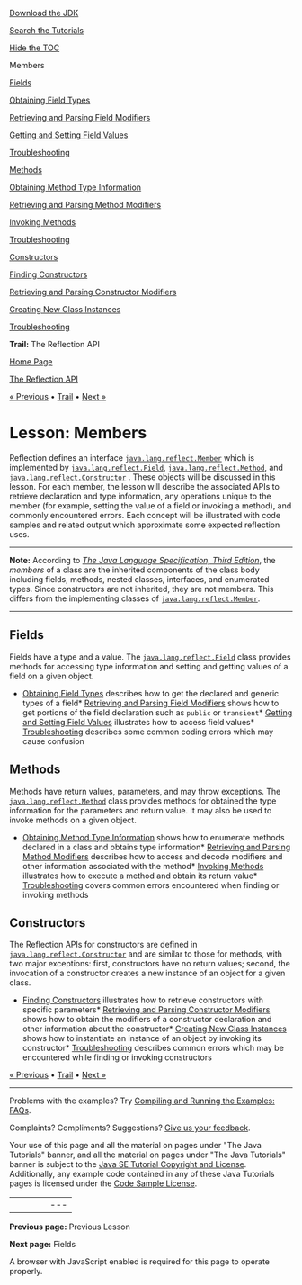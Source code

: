 [Download
the JDK](http://java.sun.com/javase/6/download.jsp)
  
[Search the
Tutorials](../../search.html)
  
[Hide the TOC](javascript:toggleLeft())

Members

[Fields](field.html)

[Obtaining Field Types](fieldTypes.html)

[Retrieving and Parsing Field Modifiers](fieldModifiers.html)

[Getting and Setting Field Values](fieldValues.html)

[Troubleshooting](fieldTrouble.html)

[Methods](method.html)

[Obtaining Method Type Information](methodType.html)

[Retrieving and Parsing Method Modifiers](methodModifiers.html)

[Invoking Methods](methodInvocation.html)

[Troubleshooting](methodTrouble.html)

[Constructors](ctor.html)

[Finding Constructors](ctorLocation.html)

[Retrieving and Parsing Constructor Modifiers](ctorModifiers.html)

[Creating New Class Instances](ctorInstance.html)

[Troubleshooting](ctorTrouble.html)

**Trail:** The Reflection API

[Home Page](../../index.html)
>
[The Reflection API](../index.html)

[« Previous](../class/index.html) • [Trail](../TOC.html) • [Next »](field.html)

# Lesson: Members

Reflection defines an interface
[`java.lang.reflect.Member`](http://download.oracle.com/javase/7/docs/api/java/lang/reflect/Member.html)
which is implemented by
[`java.lang.reflect.Field`](http://download.oracle.com/javase/7/docs/api/java/lang/reflect/Field.html),
[`java.lang.reflect.Method`](http://download.oracle.com/javase/7/docs/api/java/lang/reflect/Method.html), and
[`java.lang.reflect.Constructor`](http://download.oracle.com/javase/7/docs/api/java/lang/reflect/Constructor.html)
. These objects will be discussed in this lesson. For each member, the lesson
will describe the associated APIs to retrieve declaration and type information,
any operations unique to the member (for example, setting the value of a field
or invoking a method), and commonly encountered errors. Each concept will be
illustrated with code samples and related output which approximate some
expected reflection uses.

---

**Note:** According to [*The
Java Language Specification, Third Edition*](http://java.sun.com/docs/books/jls/third_edition/html/j3TOC.html), the *members* of a
class are the inherited components of the class body including fields, methods,
nested classes, interfaces, and enumerated types. Since constructors are not
inherited, they are not members. This differs from the implementing classes of
[`java.lang.reflect.Member`](http://download.oracle.com/javase/7/docs/api/java/lang/reflect/Member.html).

---

## Fields

Fields have a type and a value. The
[`java.lang.reflect.Field`](http://download.oracle.com/javase/7/docs/api/java/lang/reflect/Field.html)
class provides methods for accessing type information and setting and getting
values of a field on a given object.

* [Obtaining Field Types](fieldTypes.html) describes how to get
  the declared and generic types of a field* [Retrieving and Parsing Field Modifiers](fieldModifiers.html)
    shows how to get portions of the field declaration such as
    `public` or `transient`* [Getting and Setting Field Values](fieldValues.html) illustrates
      how to access field values* [Troubleshooting](fieldTrouble.html) describes some common
        coding errors which may cause confusion

## Methods

Methods have return values, parameters, and may throw exceptions. The
[`java.lang.reflect.Method`](http://download.oracle.com/javase/7/docs/api/java/lang/reflect/Method.html)
class provides methods for obtained the type information for the parameters and
return value. It may also be used to invoke methods on a given object.

* [Obtaining Method Type Information](methodType.html)
  shows how to enumerate methods declared in a class and obtains type
  information* [Retrieving and Parsing Method Modifiers](methodModifiers.html)
    describes how to access and decode modifiers and other information
    associated with the method* [Invoking Methods](methodInvocation.html) illustrates how to
      execute a method and obtain its return value* [Troubleshooting](methodTrouble.html) covers common errors
        encountered when finding or invoking methods

## Constructors

The Reflection APIs for constructors are defined in
[`java.lang.reflect.Constructor`](http://download.oracle.com/javase/7/docs/api/java/lang/reflect/Constructor.html)
and are similar to those for methods, with two major exceptions: first,
constructors have no return values; second, the invocation of a constructor
creates a new instance of an object for a given class.

* [Finding Constructors](ctorLocation.html) illustrates how to
  retrieve constructors with specific parameters* [Retrieving and Parsing Constructor
    Modifiers](ctorModifiers.html) shows how to obtain the modifiers of a constructor
    declaration and other information about the constructor* [Creating New Class Instances](ctorInstance.html) shows how to
      instantiate an instance of an object by invoking its constructor* [Troubleshooting](ctorTrouble.html) describes common errors
        which may be encountered while finding or invoking constructors

[« Previous](../class/index.html)
•
[Trail](../TOC.html)
•
[Next »](field.html)

---

Problems with the examples? Try [Compiling and Running
the Examples: FAQs](../../information/run-examples.html).
  
Complaints? Compliments? Suggestions? [Give
us your feedback](http://download.oracle.com/javase/feedback.html).

Your use of this page and all the material on pages under "The Java Tutorials" banner,
and all the material on pages under "The Java Tutorials" banner is subject to the [Java SE Tutorial Copyright
and License](../../information/license.html).
Additionally, any example code contained in any of these Java
Tutorials pages is licensed under the
[Code
Sample License](http://developers.sun.com/license/berkeley_license.html).

|  |  |  |  |  |
| --- | --- | --- | --- | --- |
| |  |  | | --- | --- | | duke image | Oracle logo | | [About Oracle](http://www.oracle.com/us/corporate/index.html) | [Oracle Technology Network](http://www.oracle.com/technology/index.html) | [Terms of Service](https://www.samplecode.oracle.com/servlets/CompulsoryClickThrough?type=TermsOfService) | Copyright © 1995, 2011 Oracle and/or its affiliates. All rights reserved. |

**Previous page:** Previous Lesson
  
**Next page:** Fields




A browser with JavaScript enabled is required for this page to operate properly.